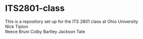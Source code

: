 # ITS2801-class
This is a repository set up for the ITS 2801 class at Ohio University  
Nick Tipton  
Reece Bruni
Colby Bartley
Jackson Tate
